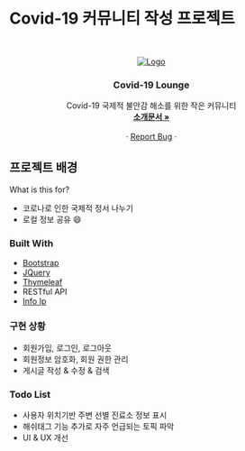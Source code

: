 # Covid-19 커뮤니티 작성 프로젝트

<!-- PROJECT SHIELDS -->
<!--
*** I'm using markdown "reference style" links for readability.
*** Reference links are enclosed in brackets [ ] instead of parentheses ( ).
*** See the bottom of this document for the declaration of the reference variables
*** for contributors-url, forks-url, etc. This is an optional, concise syntax you may use.
*** https://www.markdownguide.org/basic-syntax/#reference-style-links
-->
<!-- PROJECT LOGO -->
<br />
<p align="center">
  <a href="">
    <img src="https://img1.daumcdn.net/thumb/R1280x0/?scode=mtistory2&fname=https%3A%2F%2Fblog.kakaocdn.net%2Fdn%2FdFZNuu%2FbtqDvYyvP9h%2FK84TeQn8Vxrfmbvclziixk%2Fimg.jpg" alt="Logo">
  </a>

  <h3 align="center">Covid-19 Lounge</h3>

  <p align="center">
    Covid-19 국제적 불안감 해소를 위한 작은 커뮤니티
    <br />
    <a href="https://drive.google.com/file/d/1Oz4__s-C38lkPFM9LhQ9PPjNQbR_-v4R/view?usp=sharing"><strong>소개문서 »</strong></a>
    <br />
    <br />
    ·
    <a href="https://github.com/othneildrew/Best-README-Template/issues">Report Bug</a>
    ·
  </p>
</p>

<!-- ABOUT THE PROJECT -->
## 프로젝트 배경

What is this for?
* 코로나로 인한 국제적 정서 나누기
* 로컬 정보 공유 :smile:


### Built With
* [Bootstrap](https://getbootstrap.com)
* [JQuery](https://jquery.com)
* [Thymeleaf](https://www.thymeleaf.or)
* RESTful API
* [Info Ip](infoip.io)

### 구현 상황
* 회원가입, 로그인, 로그아웃
* 회원정보 암호화, 회원 권한 관리
* 게시글 작성 & 수정 & 검색

### Todo List
* 사용자 위치기반 주변 선별 진료소 정보 표시
* 해쉬태그 기능 추가로 자주 언급되는 토픽 파악
* UI & UX 개선
